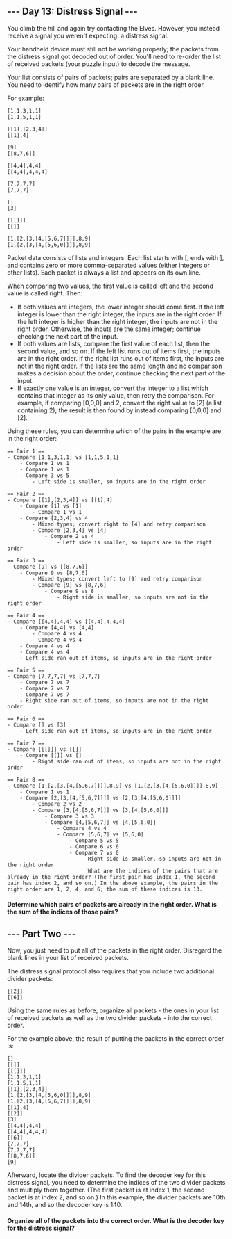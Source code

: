 ## --- Day 13: Distress Signal ---
You climb the hill and again try contacting the Elves. However, you instead receive a signal you weren't expecting: a distress signal.

Your handheld device must still not be working properly; the packets from the distress signal got decoded out of order. You'll need to re-order the list of received packets (your puzzle input) to decode the message.

Your list consists of pairs of packets; pairs are separated by a blank line. You need to identify how many pairs of packets are in the right order.

For example:
```
[1,1,3,1,1]
[1,1,5,1,1]

[[1],[2,3,4]]
[[1],4]

[9]
[[8,7,6]]

[[4,4],4,4]
[[4,4],4,4,4]

[7,7,7,7]
[7,7,7]

[]
[3]

[[[]]]
[[]]

[1,[2,[3,[4,[5,6,7]]]],8,9]
[1,[2,[3,[4,[5,6,0]]]],8,9]
```
Packet data consists of lists and integers. Each list starts with [, ends with ], and contains zero or more comma-separated values (either integers or other lists). Each packet is always a list and appears on its own line.

When comparing two values, the first value is called left and the second value is called right. Then:

* If both values are integers, the lower integer should come first. If the left integer is lower than the right integer, the inputs are in the right order. If the left integer is higher than the right integer, the inputs are not in the right order. Otherwise, the inputs are the same integer; continue checking the next part of the input.
* If both values are lists, compare the first value of each list, then the second value, and so on. If the left list runs out of items first, the inputs are in the right order. If the right list runs out of items first, the inputs are not in the right order. If the lists are the same length and no comparison makes a decision about the order, continue checking the next part of the input.
* If exactly one value is an integer, convert the integer to a list which contains that integer as its only value, then retry the comparison. For example, if comparing [0,0,0] and 2, convert the right value to [2] (a list containing 2); the result is then found by instead comparing [0,0,0] and [2].

Using these rules, you can determine which of the pairs in the example are in the right order:
```
== Pair 1 ==
- Compare [1,1,3,1,1] vs [1,1,5,1,1]
    - Compare 1 vs 1
    - Compare 1 vs 1
    - Compare 3 vs 5
        - Left side is smaller, so inputs are in the right order

== Pair 2 ==
- Compare [[1],[2,3,4]] vs [[1],4]
    - Compare [1] vs [1]
        - Compare 1 vs 1
    - Compare [2,3,4] vs 4
        - Mixed types; convert right to [4] and retry comparison
        - Compare [2,3,4] vs [4]
            - Compare 2 vs 4
                - Left side is smaller, so inputs are in the right order

== Pair 3 ==
- Compare [9] vs [[8,7,6]]
    - Compare 9 vs [8,7,6]
        - Mixed types; convert left to [9] and retry comparison
        - Compare [9] vs [8,7,6]
            - Compare 9 vs 8
                - Right side is smaller, so inputs are not in the right order

== Pair 4 ==
- Compare [[4,4],4,4] vs [[4,4],4,4,4]
    - Compare [4,4] vs [4,4]
        - Compare 4 vs 4
        - Compare 4 vs 4
    - Compare 4 vs 4
    - Compare 4 vs 4
    - Left side ran out of items, so inputs are in the right order

== Pair 5 ==
- Compare [7,7,7,7] vs [7,7,7]
    - Compare 7 vs 7
    - Compare 7 vs 7
    - Compare 7 vs 7
    - Right side ran out of items, so inputs are not in the right order

== Pair 6 ==
- Compare [] vs [3]
    - Left side ran out of items, so inputs are in the right order

== Pair 7 ==
- Compare [[[]]] vs [[]]
    - Compare [[]] vs []
        - Right side ran out of items, so inputs are not in the right order

== Pair 8 ==
- Compare [1,[2,[3,[4,[5,6,7]]]],8,9] vs [1,[2,[3,[4,[5,6,0]]]],8,9]
    - Compare 1 vs 1
    - Compare [2,[3,[4,[5,6,7]]]] vs [2,[3,[4,[5,6,0]]]]
        - Compare 2 vs 2
        - Compare [3,[4,[5,6,7]]] vs [3,[4,[5,6,0]]]
            - Compare 3 vs 3
            - Compare [4,[5,6,7]] vs [4,[5,6,0]]
                - Compare 4 vs 4
                - Compare [5,6,7] vs [5,6,0]
                    - Compare 5 vs 5
                    - Compare 6 vs 6
                    - Compare 7 vs 0
                        - Right side is smaller, so inputs are not in the right order
                          What are the indices of the pairs that are already in the right order? (The first pair has index 1, the second pair has index 2, and so on.) In the above example, the pairs in the right order are 1, 2, 4, and 6; the sum of these indices is 13.
```
#### Determine which pairs of packets are already in the right order. What is the sum of the indices of those pairs?


## --- Part Two ---
Now, you just need to put all of the packets in the right order. Disregard the blank lines in your list of received packets.

The distress signal protocol also requires that you include two additional divider packets:
```
[[2]]
[[6]]
```
Using the same rules as before, organize all packets - the ones in your list of received packets as well as the two divider packets - into the correct order.

For the example above, the result of putting the packets in the correct order is:
```
[]
[[]]
[[[]]]
[1,1,3,1,1]
[1,1,5,1,1]
[[1],[2,3,4]]
[1,[2,[3,[4,[5,6,0]]]],8,9]
[1,[2,[3,[4,[5,6,7]]]],8,9]
[[1],4]
[[2]]
[3]
[[4,4],4,4]
[[4,4],4,4,4]
[[6]]
[7,7,7]
[7,7,7,7]
[[8,7,6]]
[9]
```
Afterward, locate the divider packets. To find the decoder key for this distress signal, you need to determine the indices of the two divider packets and multiply them together. (The first packet is at index 1, the second packet is at index 2, and so on.) In this example, the divider packets are 10th and 14th, and so the decoder key is 140.

#### Organize all of the packets into the correct order. What is the decoder key for the distress signal?